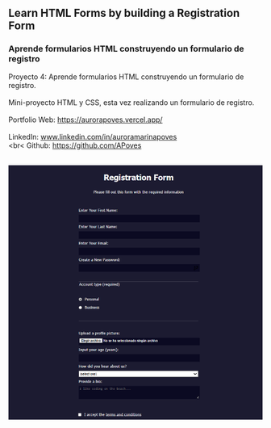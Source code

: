 ## Learn HTML Forms by building a Registration Form
### Aprende formularios HTML construyendo un formulario de registro
Proyecto 4: Aprende formularios HTML construyendo un formulario de registro.
<br>
<br>
Mini-proyecto HTML y CSS, esta vez realizando un formulario de registro.
<br>
<br>
  Portfolio Web: https://aurorapoves.vercel.app/
<br>
<br>
  LinkedIn: www.linkedin.com/in/auroramarinapoves
<br>
<br<
  Github: https://github.com/APoves
<br>
<br>

![Survey form](https://github.com/APoves/Responsive-Web-Design/blob/main/04%20Registration%20Form/Survey%20form.jpg)
